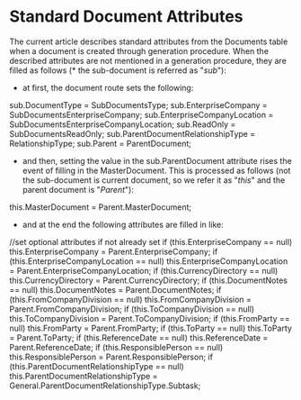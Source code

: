 # Standard Document Attributes

The current article describes standard attributes from the Documents table when a document is created through generation procedure. When the described attributes are not mentioned in a generation procedure, they are filled as follows (* the sub-document is referred as "*sub*"):

- at first, the document route sets the following:

sub.DocumentType = SubDocumentsType;
sub.EnterpriseCompany = SubDocumentsEnterpriseCompany;
sub.EnterpriseCompanyLocation = SubDocumentsEnterpriseCompanyLocation;
sub.ReadOnly = SubDocumentsReadOnly;
sub.ParentDocumentRelationshipType = RelationshipType;
sub.Parent = ParentDocument;

- and then, setting the value in the sub.ParentDocument attribute rises the event of filling in the MasterDocument. This is processed as follows (not the sub-document is current document, so we refer it as "*this*" and the parent document is "*Parent*"):

this.MasterDocument = Parent.MasterDocument;

- and at the end the following attributes are filled in like:

 //set optional attributes if not already set
if (this.EnterpriseCompany == null)
  this.EnterpriseCompany = Parent.EnterpriseCompany;
if (this.EnterpriseCompanyLocation == null)
  this.EnterpriseCompanyLocation = Parent.EnterpriseCompanyLocation;
if (this.CurrencyDirectory == null)
  this.CurrencyDirectory = Parent.CurrencyDirectory;
if (this.DocumentNotes == null)
  this.DocumentNotes = Parent.DocumentNotes;
if (this.FromCompanyDivision == null)
  this.FromCompanyDivision = Parent.FromCompanyDivision;
if (this.ToCompanyDivision == null)
  this.ToCompanyDivision = Parent.ToCompanyDivision;
if (this.FromParty == null)
  this.FromParty = Parent.FromParty;
if (this.ToParty == null)
  this.ToParty = Parent.ToParty;
if (this.ReferenceDate == null)
  this.ReferenceDate = Parent.ReferenceDate;
if (this.ResponsiblePerson == null)
  this.ResponsiblePerson = Parent.ResponsiblePerson;
if (this.ParentDocumentRelationshipType == null)
  this.ParentDocumentRelationshipType = General.ParentDocumentRelationshipType.Subtask;